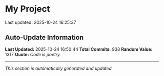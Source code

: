# My Project


Last updated: 2025-10-24 16:25:37

















































































































































































































































































































































































































































































































































































































































































































































































































































































































































































































































































































































































































































































































































































## Auto-Update Information

**Last Updated:** 2025-10-24 16:50:44
**Total Commits:** 938
**Random Value:** 1317
**Quote:** _Code is poetry._

---
_This section is automatically generated and updated._